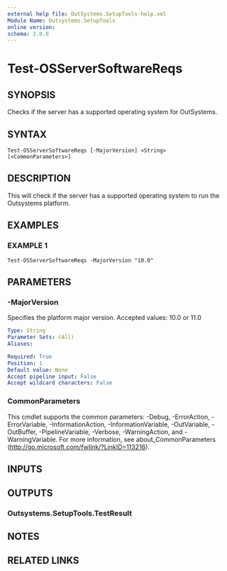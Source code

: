 ```yaml
---
external help file: OutSystems.SetupTools-help.xml
Module Name: Outsystems.SetupTools
online version:
schema: 2.0.0
---
```


# Test-OSServerSoftwareReqs

## SYNOPSIS
Checks if the server has a supported operating system for OutSystems.

## SYNTAX

```
Test-OSServerSoftwareReqs [-MajorVersion] <String> [<CommonParameters>]
```

## DESCRIPTION
This will check if the server has a supported operating system to run the Outsystems platform.

## EXAMPLES

### EXAMPLE 1
```
Test-OSServerSoftwareReqs -MajorVersion "10.0"
```

## PARAMETERS

### -MajorVersion
Specifies the platform major version.
Accepted values: 10.0 or 11.0

```yaml
Type: String
Parameter Sets: (All)
Aliases:

Required: True
Position: 1
Default value: None
Accept pipeline input: False
Accept wildcard characters: False
```

### CommonParameters
This cmdlet supports the common parameters: -Debug, -ErrorAction, -ErrorVariable, -InformationAction, -InformationVariable, -OutVariable, -OutBuffer, -PipelineVariable, -Verbose, -WarningAction, and -WarningVariable.
For more information, see about_CommonParameters (http://go.microsoft.com/fwlink/?LinkID=113216).

## INPUTS

## OUTPUTS

### Outsystems.SetupTools.TestResult
## NOTES

## RELATED LINKS

